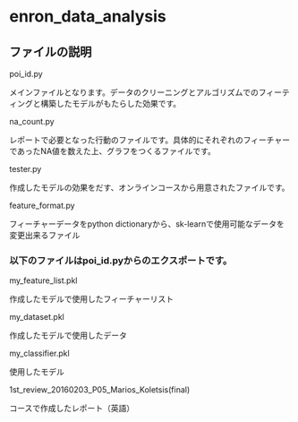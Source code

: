 # enron_data_analysis

## ファイルの説明

poi_id.py

メインファイルとなります。データのクリーニングとアルゴリズムでのフィーティングと構築したモデルがもたらした効果です。

na_count.py

レポートで必要となった行動のファイルです。具体的にそれぞれのフィーチャーであったNA値を数えた上、グラフをつくるファイルです。

tester.py

作成したモデルの効果をだす、オンラインコースから用意されたファイルです。

feature_format.py

フィーチャーデータをpython dictionaryから、sk-learnで使用可能なデータを変更出来るファイル

### 以下のファイルはpoi_id.pyからのエクスポートです。

my_feature_list.pkl

作成したモデルで使用したフィーチャーリスト

my_dataset.pkl

作成したモデルで使用したデータ

my_classifier.pkl

使用したモデル

1st_review_20160203_P05_Marios_Koletsis(final)

コースで作成したレポート（英語）
